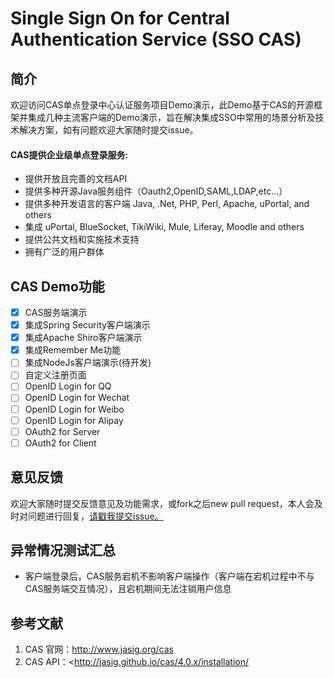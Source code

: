 # Single Sign On for Central Authentication Service (SSO CAS)

## 简介
欢迎访问CAS单点登录中心认证服务项目Demo演示，此Demo基于CAS的开源框架并集成几种主流客户端的Demo演示，旨在解决集成SSO中常用的场景分析及技术解决方案，如有问题欢迎大家随时提交issue。

#### CAS提供企业级单点登录服务:
- 提供开放且完善的文档API
- 提供多种开源Java服务组件（Oauth2,OpenID,SAML,LDAP,etc...）
- 提供多种开发语言的客户端 Java, .Net, PHP, Perl, Apache, uPortal, and others
- 集成 uPortal, BlueSocket, TikiWiki, Mule, Liferay, Moodle and others
- 提供公共文档和实施技术支持
- 拥有广泛的用户群体

## CAS Demo功能
- [x] CAS服务端演示
- [x] 集成Spring Security客户端演示
- [x] 集成Apache Shiro客户端演示
- [x] 集成Remember Me功能
- [ ] 集成NodeJs客户端演示(待开发)
- [ ] 自定义注册页面
- [ ] OpenID Login for QQ
- [ ] OpenID Login for Wechat
- [ ] OpenID Login for Weibo
- [ ] OpenID Login for Alipay
- [ ] OAuth2 for Server
- [ ] OAuth2 for Client

## 意见反馈
欢迎大家随时提交反馈意见及功能需求，或fork之后new pull request，本人会及时对问题进行回复，[请戳我提交issue。](https://github.com/tanxinzheng/cas-sso/issues/new)

## 异常情况测试汇总
- 客户端登录后，CAS服务宕机不影响客户端操作（客户端在宕机过程中不与CAS服务端交互情况），且宕机期间无法注销用户信息

## 参考文献
1.  CAS 官网：<http://www.jasig.org/cas>
2.  CAS API：<http://jasig.github.io/cas/4.0.x/installation/
